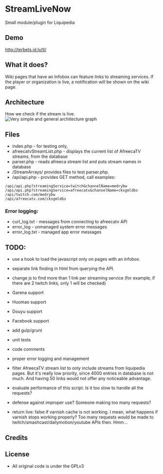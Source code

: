# StreamLiveNow

Small module/plugin for Liquipedia

## Demo
http://terbets.id.lv/tl/

## What it does?
Wiki pages that have an Infobox can feature links to streaming services. 
If the player or organization is live, a notification will be shown on the wiki page.	

## Architecture
How we check if the stream is live.
![Very simple and general architecture graph](https://github.com/XeroCodeIT/StreamLiveNow/blob/master/architecture.png)

## Files
* index.php - for testing only, 
* afreecatvStreamList.php - displays the current list of AfreecaTV streams, from the database
* parser.php - reads afreeca stream list and puts stream names in database
* /StreamArrays/ provides files to test parser.php.
* /api/api.php - provides GET method, call examples:
```
/api/api.php?streamingService=twitch&channelName=medrybw
/api/api.php?streamingService=afreecatv&channelName=cksgmldbs
/api/twitch.com/medrybw
/api/afreecatv.com/cksgmldbs
```

### Error logging:
* curl_log.txt - messages from connecting to afreecatv API
* error_log - unmanaged system error messages
* error_log.txt - managed app error messages

## TODO:
* use a hook to load the javascript only on pages with an infobox.
* separate link finding in html from querying the API.
* change js to find more than 1 link per streaming service (for example, if there are 2 twitch links, only 1 will be checked)



* Garena support
* Huomao support
* Douyu support
* Facebook support
* add gulp/grunt
* unit tests
* code comments
* proper error logging and management
* filter AfreecaTV stream list to only include streams from liquipedia pages. But it's really low priority, since 4000 entries in database is not much. And having 50 links would not offer any noticeable advantage.
* evaluate performance of this script. Is it too slow to handle all the requests?
* defense against improper use? Someone making too many requests?
* return live: false if varnish cache is not working. I mean, what happens if varnish stops working properly? Too many requests would be made to twitch/smashcast/dailymotion/youtube APIs then. Hmm...



## Credits


## License
* All original code is under the GPLv3